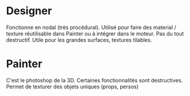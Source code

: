 # Designer
Fonctionne en nodal (très procédural). 
Utilisé pour faire des material / texture réutilisable dans Painter ou à intégrer dans le moteur. 
Pas du tout destructif.
Utile pour les grandes surfaces, textures tilables.


# Painter
C'est le photoshop de la 3D.
Certaines fonctionnalités sont destructives.
Permet de texturer des objets uniques (props, persos)

